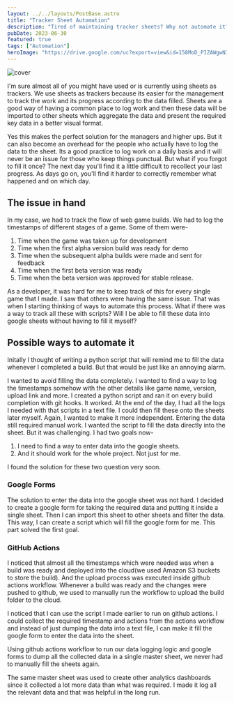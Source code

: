 ```yaml
---
layout: ../../layouts/PostBase.astro
title: "Tracker Sheet Automation"
description: "Tired of maintaining tracker sheets? Why not automate it?"
pubDate: 2023-06-30
featured: true
tags: ["Automation"]
heroImage: "https://drive.google.com/uc?export=view&id=158MoD_PIZAWgwNIrZJqDjGqnOgveOLEy"
---
```

![cover](https://drive.google.com/uc?export=view&id=158MoD_PIZAWgwNIrZJqDjGqnOgveOLEy)

I'm sure almost all of you might have used or is currently using sheets as trackers.
We use sheets as trackers because its easier for the management to track the work 
and its progress according to the data filled. Sheets are a good way of having a 
common place to log work and then these data will be imported to other sheets which 
aggregate the data and present the required key data in a better visual format.

Yes this makes the perfect solution for the managers and higher ups. But it can 
also become an overhead for the people who actually have to log the data to the 
sheet. Its a good practice to log work on a daily basis and it will never be an 
issue for those who keep things punctual. But what if you forgot to fill it once?
The next day you'll find it a little difficult to recollect your last progress. 
As days go on, you'll find it harder to correctly remember what happened and on 
which day.

## The issue in hand
In my case, we had to track the flow of web game builds. We had to log the 
timestamps of different stages of a game. Some of them were-
1. Time when the game was taken up for development
2. Time when the first alpha version build was ready for demo
3. Time when the subsequent alpha builds were made and sent for feedback
4. Time when the first beta version was ready
5. Time when the beta version was approved for stable release.

As a developer, it was hard for me to keep track of this for every single game that 
I made. I saw that others were having the same issue. That was when I starting thinking 
of ways to automate this process. What if there was a way to track all these with 
scripts? Will I be able to fill these data into google sheets without having to 
fill it myself?

## Possible ways to automate it
Initally I thought of writing a python script that will remind me to fill the 
data whenever I completed a build. But that would be just like an annoying alarm.

I wanted to avoid filling the data completely. I wanted to find a way to log the timestamps 
somehow with the other details like game name, version, upload link and more.
I created a python script and ran it on every build completion with git hooks.
It worked. At the end of the day, I had all the logs I needed with that scripts 
in a text file. I could then fill these onto the sheets later myself. 
Again, I wanted to make it more independent. Entering the data still required manual
work. I wanted the script to fill the data directly into the sheet. But it was challenging.
I had two goals now-
1. I need to find a way to enter data into the google sheets. 
2. And it should work for the whole project. Not just for me.

I found the solution for these two question very soon.

### Google Forms
The solution to enter the data into the google sheet was not hard. I decided to 
create a google form for taking the required data and putting it inside a single sheet.
Then I can import this sheet to other sheets and filter the data. This way, I can 
create a script which will fill the google form for me. This part solved the first goal.

### GitHub Actions
I noticed that almost all the timestamps which were needed was when a build was 
ready and deployed into the cloud(we used Amazon S3 buckets to store the build). 
And the upload process was executed inside github actions workflow. Whenever a 
build was ready and the changes were pushed to github, we used to manually run 
the workflow to upload the build folder to the cloud. 

I noticed that I can use the script I made earlier to run on github actions. I 
could collect the required timestamp and actions from the actions workflow and 
instead of just dumping the data into a text file, I can make it fill the google 
form to enter the data into the sheet. 

Using github actions workflow to run our data logging logic and google forms to 
dump all the collected data in a single master sheet, we never had to manually 
fill the sheets again.

The same master sheet was used to create other analytics dashboards since it collected 
a lot more data than what was required. I made it log all the relevant data and that
was helpful in the long run.
